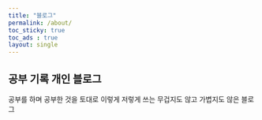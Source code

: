 ```yaml
---
title: "블로그"
permalink: /about/
toc_sticky: true
toc_ads : true
layout: single
---
```


## 공부 기록 개인 블로그

공부를 하며 공부한 것을 토대로 이렇게 저렇게 쓰는
무겁지도 않고 가볍지도 않은 블로그